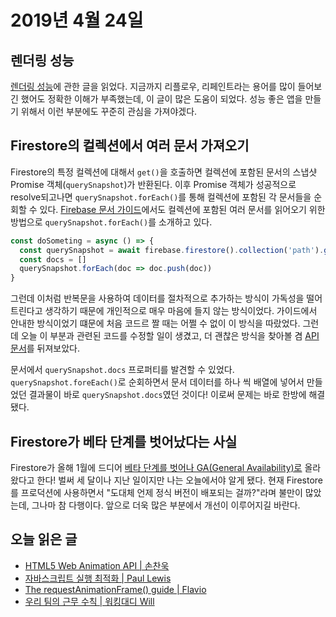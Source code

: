 # 2019년 4월 24일

## 렌더링 성능

[렌더링 성능](https://developers.google.com/web/fundamentals/performance/rendering/?hl=ko)에 관한 글을 읽었다. 지금까지 리플로우, 리페인트라는 용어를 많이 들어보긴 했어도 정확한 이해가 부족했는데, 이 글이 많은 도움이 되었다. 성능 좋은 앱을 만들기 위해서 이런 부분에도 꾸준히 관심을 가져야겠다.

## Firestore의 컬렉션에서 여러 문서 가져오기

Firestore의 특정 컬렉션에 대해서 `get()`을 호출하면 컬렉션에 포함된 문서의 스냅샷 Promise 객체(`querySnapshot`)가 반환된다. 이후 Promise 객체가 성공적으로 resolve되고나면 `querySnapshot.forEach()`를 통해 컬렉션에 포함된 각 문서들을 순회할 수 있다. [Firebase 문서 가이드](https://firebase.google.com/docs/firestore/query-data/get-data?hl=ko)에서도 컬렉션에 포함된 여러 문서를 읽어오기 위한 방법으로 `querySnapshot.forEach()`를 소개하고 있다.

```javascript
const doSometing = async () => {
  const querySnapshot = await firebase.firestore().collection('path').get()
  const docs = []
  querySnapshot.forEach(doc => doc.push(doc))
}
```

그런데 이처럼 반복문을 사용하여 데이터를 절차적으로 추가하는 방식이 가독성을 떨어트린다고 생각하기 때문에 개인적으로 매우 마음에 들지 않는 방식이었다. 가이드에서 안내한 방식이었기 떄문에 처음 코드르 짤 때는 어쩔 수 없이 이 방식을 따랐었다. 그런데 오늘 이 부분과 관련된 코드를 수정할 일이 생겼고, 더 괜찮은 방식을 찾아볼 겸 [API 문서](https://firebase.google.com/docs/reference/js/firebase.firestore.QuerySnapshot?hl=ko)를 뒤져보았다.

문서에서 `querySnapshot.docs` 프로퍼티를 발견할 수 있었다. `querySnapshot.foreEach()`로 순회하면서 문서 데이터를 하나 씩 배열에 넣어서 만들었던 결과물이 바로 `querySnapshot.docs`였던 것이다! 이로써 문제는 바로 한방에 해결됐다.

## Firestore가 베타 단계를 벗어났다는 사실

Firestore가 올해 1월에 드디어 [베타 단계를 벗어나 GA(General Availability)로](https://firebase.googleblog.com/2019/01/cloud-firestore-in-general-availability.html) 올라왔다고 한다! 벌써 세 달이나 지난 일이지만 나는 오늘에서야 알게 됐다. 현재 Firestore를 프로덕션에 사용하면서 "도대체 언제 정식 버전이 배포되는 걸까?"라며 불만이 많았는데, 그나마 참 다행이다. 앞으로 더욱 많은 부분에서 개선이 이루어지길 바란다.

## 오늘 읽은 글

* [HTML5 Web Animation API | 손찬욱](https://sculove.github.io/slides/webAnimation)
* [자바스크립트 실행 최적화 | Paul Lewis](https://developers.google.com/web/fundamentals/performance/rendering/optimize-javascript-execution?hl=ko)
* [The requestAnimationFrame() guide | Flavio](https://flaviocopes.com/requestanimationframe/)
* [우리 팀의 근무 수칙 | 워킹대디 Will](https://brunch.co.kr/@svillustrated/54)

